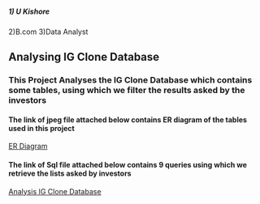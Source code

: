 ##### 1) U Kishore
 2)B.com
 3)Data Analyst

## Analysing IG Clone Database

### This Project Analyses the IG Clone Database which contains some tables, using which we filter the results asked by the investors

#### The link of jpeg file attached below contains ER diagram of the tables used in this project
[ER Diagram](https://github.com/ukishore33/Analysing-IG-Clone-Database/blob/main/ER%20Diagram%20of%20IG%20Clone%20Database.jpeg)

#### The link of Sql file attached below contains 9 queries using which we retrieve the lists asked by investors
[Analysis IG Clone Database](https://github.com/ukishore33/Analysing-IG-Clone-Database/blob/main/Analysing%20IG%20Clone%20Database%20.sql)
